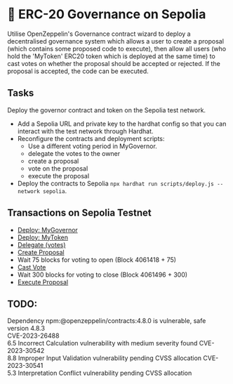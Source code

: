 # 🏁 ERC-20 Governance on Sepolia

Utilise OpenZeppelin's Governance contract wizard to deploy a decentralised governance system which allows a user to 
create a proposal (which contains some proposed code to execute), then allow all users (who hold the 'MyToken' ERC20 token which is deployed at the same time) to cast votes on whether the 
proposal should be accepted or rejected. If the proposal is accepted, the code can be executed.

## Tasks

Deploy the governor contract and token on the Sepolia test network.

- Add a Sepolia URL and private key to the hardhat config so that you can interact with the test network through Hardhat.
- Reconfigure the contracts and deployment scripts:
  - Use a different voting period in MyGovernor. 
  - delegate the votes to the owner
  - create a proposal
  - vote on the proposal
  - execute the proposal
- Deploy the contracts to Sepolia `npx hardhat run scripts/deploy.js --network sepolia`.

## Transactions on Sepolia Testnet
- [Deploy: MyGovernor](https://sepolia.etherscan.io/address/0x86849bc8218450d502addac89178954794186fd2)
- [Deploy: MyToken](https://sepolia.etherscan.io/address/0xe22bdb8ae9130d307f6d969fb224f8ec1076c4be)
- [Delegate (votes)](https://sepolia.etherscan.io/tx/0x10a067ccfdbe25d7f7a8a1b7b0edeb0ef0f98eef6e3cf3372cbf2f55343f34c5)
- [Create Proposal](https://sepolia.etherscan.io/tx/0xe90e2ed439a208183fa7e970a484b62155d87a096a50442f093903c59af720de)
- Wait 75 blocks for voting to open (Block 4061418 + 75)
- [Cast Vote](https://sepolia.etherscan.io/tx/0x1372dad015358168500a16f0be54e459394d3d641dea7d20da0bfe3780aac1f7)
- Wait 300 blocks for voting to close (Block 4061496 + 300)
- [Execute Proposal](https://sepolia.etherscan.io/tx/0xfa338f050a21ac4f5327229134931de0bcad266582c5c1df51eae8b02e66a6f3)


## TODO:
Dependency npm:@openzeppelin/contracts:4.8.0 is vulnerable, safe version 4.8.3  
CVE-2023-26488  
6.5 Incorrect Calculation vulnerability with medium severity found CVE-2023-30542  
8.8 Improper Input Validation vulnerability pending CVSS allocation CVE-2023-30541  
5.3 Interpretation Conflict vulnerability pending CVSS allocation